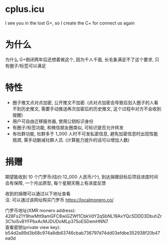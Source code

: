 # cplus.icu

I see you in the lost G+, so I create the C+ for connect us again

# 为什么

为什么 G+倒闭两年后还想着做这个, 因为千人千面, 长毛象满足不了这个要求, 只有圈子/标签可以满足

# 特性

- 圈子推文点对点加密, 公开推文不加密. (点对点加密会导致后划入圈子的人看不到历史推文, 需要手动推送再次加密后的历史推文, 这个过程中对方不会收到提醒)
- 用户可自由迁移服务器, 使用公钥标识身份
- 有圈子/标签功能, 和微信朋友圈类似, 可标识是否允许转发
- 有社群功能, 社群多于 1_000 人时不可发私密信息, 避免加密信息时出现性能瓶颈, 需手动删减社群人员. (计算能力提升的话可以增加人数)

# 捐赠

期望能收到 10 个门罗币(估价:12_000 人民币/个), 到达捐赠目标后项目进度时间会有保障, 一个月出原型, 每个星期天晚上有进度反馈

收到的捐赠可以通过以下地址查看  
注: 可以通过该网址购买门罗币 https://localmonero.co/

门罗币地址(XMR monero address): 428Fs21Y9hwMtt9amGFC8wiGZWf1CbkVdY2qSbNL19AxYQcSDDD3DbuhZr3C1oi5vBYFPbxAcMJDUDoMLp375oESDemHNN7  
查看密钥(private view key): b54d2a89d3b68c974a8db63746cbab736797d74dd03efdbe352938f20b47ea0d
